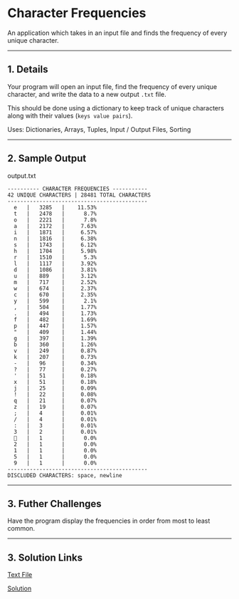 # Character Frequencies

An application which takes in an input file and finds the frequency of every unique character.

---

## 1. Details

Your program will open an input file, find the frequency of every unique character, and write the data to a new output `.txt` file.

This should be done using a dictionary to keep track of unique characters along with their values (`keys value pairs`).

Uses: Dictionaries, Arrays, Tuples, Input / Output Files, Sorting

---

## 2. Sample Output

output.txt
```
---------- CHARACTER FREQUENCIES ----------- 
42 UNIQUE CHARACTERS | 28481 TOTAL CHARACTERS
--------------------------------------------
  e   |   3285   |    11.53%
  t   |   2478   |      8.7%
  o   |   2221   |      7.8%
  a   |   2172   |     7.63%
  i   |   1871   |     6.57%
  n   |   1816   |     6.38%
  s   |   1743   |     6.12%
  h   |   1704   |     5.98%
  r   |   1510   |      5.3%
  l   |   1117   |     3.92%
  d   |   1086   |     3.81%
  u   |   889    |     3.12%
  m   |   717    |     2.52%
  w   |   674    |     2.37%
  c   |   670    |     2.35%
  y   |   599    |      2.1%
  ,   |   504    |     1.77%
  .   |   494    |     1.73%
  f   |   482    |     1.69%
  p   |   447    |     1.57%
  "   |   409    |     1.44%
  g   |   397    |     1.39%
  b   |   360    |     1.26%
  v   |   249    |     0.87%
  k   |   207    |     0.73%
  -   |   96     |     0.34%
  ?   |   77     |     0.27%
  '   |   51     |     0.18%
  x   |   51     |     0.18%
  j   |   25     |     0.09%
  !   |   22     |     0.08%
  q   |   21     |     0.07%
  z   |   19     |     0.07%
  ;   |   4      |     0.01%
  /   |   4      |     0.01%
  :   |   3      |     0.01%
  3   |   2      |     0.01%
     |   1      |      0.0%
  2   |   1      |      0.0%
  1   |   1      |      0.0%
  5   |   1      |      0.0%
  9   |   1      |      0.0%
--------------------------------------------
DISCLUDED CHARACTERS: space, newline
```

--- 

## 3. Futher Challenges

Have the program display the frequencies in order from most to least common.

---

## 3. Solution Links

[Text File](./input.txt)

[Solution](./solution.py)